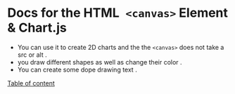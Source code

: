 # Docs for the HTML` <canvas>` Element & Chart.js

- You can use it to create 2D charts and the the `<canvas>` does not take a src or alt .
- you draw different shapes as well as change their color .
- You can create some dope drawing text .



[Table of content](./README.md)